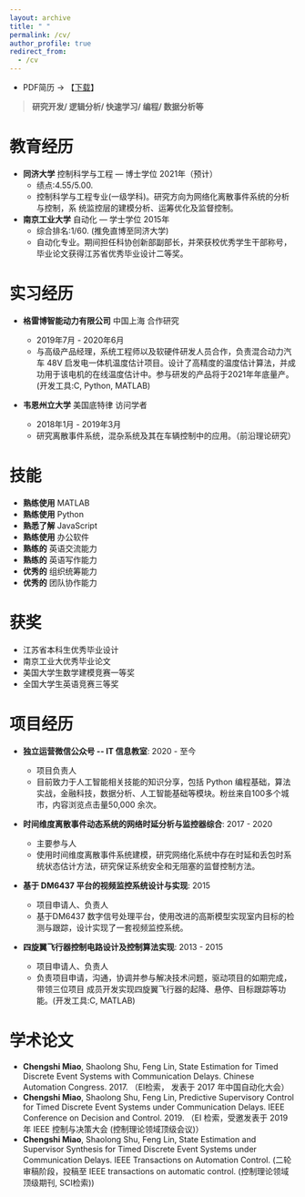 ```yaml
---
layout: archive
title: " "
permalink: /cv/
author_profile: true
redirect_from:
  - /cv
---
```


* PDF简历 -> 【[下载](http://miaochengshi.github.io/cn/CV_cn_en.pdf)】

> **研究开发/ 逻辑分析/ 快速学习/ 编程/ 数据分析等**

教育经历
======
* **同济大学** 控制科学与工程 — 博士学位 2021年（预计）
  * 绩点:4.55/5.00.
  * 控制科学与工程专业(一级学科)。研究方向为网络化离散事件系统的分析与控制，系
统监控层的建模分析、运筹优化及监督控制。
* **南京工业大学** 自动化 — 学士学位 2015年
  * 综合排名:1/60. (推免直博至同济大学)
  * 自动化专业。期间担任科协创新部副部长，并荣获校优秀学生干部称号，毕业论文获得江苏省优秀毕业设计二等奖。
  
实习经历
======
* **格雷博智能动力有限公司** 中国上海 合作研究
  * 2019年7月 - 2020年6月
  * 与高级产品经理，系统工程师以及软硬件研发人员合作，负责混合动力汽车 48V 启发电一体机温度估计项目。设计了高精度的温度估计算法，并成功用于该电机的在线温度估计中。参与研发的产品将于2021年年底量产。(开发工具:C, Python, MATLAB)

* **韦恩州立大学** 美国底特律 访问学者
  * 2018年1月 - 2019年3月
  * 研究离散事件系统，混杂系统及其在车辆控制中的应用。（前沿理论研究）
  
技能
======
* **熟练使用** MATLAB 
* **熟练使用** Python 
* **熟悉了解** JavaScript
* **熟练使用** 办公软件
* **熟练的** 英语交流能力
* **熟练的** 英语写作能力
* **优秀的** 组织统筹能力
* **优秀的** 团队协作能力


获奖
======
* 江苏省本科生优秀毕业设计
* 南京工业大优秀毕业论文
* 美国大学生数学建模竞赛一等奖
* 全国大学生英语竞赛三等奖

项目经历
======
* **独立运营微信公众号 -- IT 信息教室**: 2020 - 至今
  * 项目负责人
  * 目前致力于人工智能相关技能的知识分享，包括 Python 编程基础，算法实战，金融科技，数据分析、人工智能基础等模块。粉丝来自100多个城市，内容浏览点击量50,000 余次。
  
* **时间维度离散事件动态系统的网络时延分析与监控器综合**: 2017 - 2020
  * 主要参与人
  * 使用时间维度离散事件系统建模，研究网络化系统中存在时延和丢包时系统状态估计方法，研究保证系统安全和无阻塞的监督控制方法。

* **基于 DM6437 平台的视频监控系统设计与实现**: 2015
  * 项目申请人、负责人
  * 基于DM6437 数字信号处理平台，使用改进的高斯模型实现室内目标的检测与跟踪，设计实现了一套视频监控系统。

* **四旋翼飞行器控制电路设计及控制算法实现**: 2013 - 2015
  * 项目申请人、负责人
  * 负责项目申请，沟通，协调并参与解决技术问题，驱动项目的如期完成，带领三位项目
成员开发实现四旋翼飞行器的起降、悬停、目标跟踪等功能。(开发工具:C, MATLAB)
  
学术论文
======
* **Chengshi Miao**, Shaolong Shu, Feng Lin, State Estimation for Timed Discrete Event Systems with Communication Delays. Chinese Automation Congress. 2017. （EI检索， 发表于 2017 年中国自动化大会）
* **Chengshi Miao**, Shaolong Shu, Feng Lin, Predictive Supervisory Control for Timed Discrete Event Systems under Communication Delays. IEEE Conference on Decision and Control. 2019. （EI 检索，受邀发表于 2019 年 IEEE 控制与决策大会 (控制理论领域顶级会议)）
* **Chengshi Miao**, Shaolong Shu, Feng Lin, State Estimation and Supervisor Synthesis for Timed Discrete Event Systems under Communication Delays. IEEE Transactions on Automation Control. (二轮审稿阶段，投稿至 IEEE transactions on automatic control. (控制理论领域顶级期刊, SCI检索))
